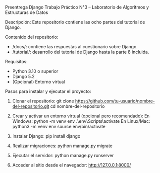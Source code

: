 Preentrega Django
Trabajo Práctico N°3 – Laboratorio de Algoritmos y Estructuras de Datos

Descripción:
Este repositorio contiene las ocho partes del tutorial de Django.

Contenido del repositorio:
- /docs/: contiene las respuestas al cuestionario sobre Django.
- /tutorial/: desarrollo del tutorial de Django hasta la parte 8 incluida.

Requisitos:
- Python 3.10 o superior
- Django 5.2
- (Opcional) Entorno virtual

Pasos para instalar y ejecutar el proyecto:
1. Clonar el repositorio:
   git clone https://github.com/tu-usuario/nombre-del-repositorio.git
   cd nombre-del-repositorio

2. Crear y activar un entorno virtual (opcional pero recomendado):
   En Windows:
       python -m venv env
       .\env\Scripts\activate
   En Linux/Mac:
       python3 -m venv env
       source env/bin/activate

3. Instalar Django:
   pip install django

4. Realizar migraciones:
   python manage.py migrate

5. Ejecutar el servidor:
   python manage.py runserver

6. Acceder al sitio desde el navegador:
   http://127.0.0.1:8000/
